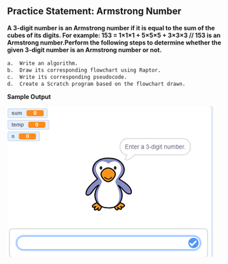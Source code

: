 ## Practice Statement: Armstrong Number
 
**A 3-digit number is an Armstrong number if it is equal to the sum of the cubes of its digits. For example: 153 = 1×1×1 + 5×5×5 + 3×3×3 // 153 is an Armstrong number.Perform the following steps to determine whether the given 3-digit number is an Armstrong number or not.** 

    a.  Write an algorithm.
    b.  Draw its corresponding flowchart using Raptor.
    c.  Write its corresponding pseudocode.
    d.  Create a Scratch program based on the flowchart drawn.



**Sample Output**

![No image](output.png)

